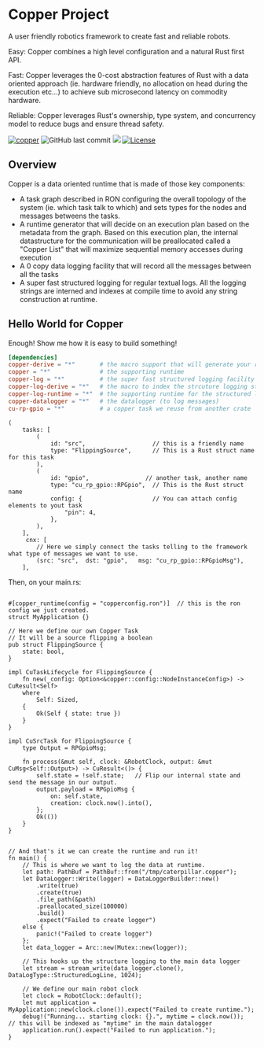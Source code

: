 # Copper Project

A user friendly robotics framework to create fast and reliable robots.

Easy: Copper combines a high level configuration and a natural Rust first API.

Fast: Copper leverages the 0-cost abstraction features of Rust with a data oriented approach (ie. hardware friendly, no allocation on head during the execution etc...) to achieve sub microsecond latency on commodity hardware.

Reliable: Copper leverages Rust's ownership, type system, and concurrency model to reduce bugs and ensure thread safety.

[![copper](https://github.com/gbin/copper-project/actions/workflows/general.yml/badge.svg)](https://github.com/gbin/copper-project/actions/workflows/general.yml)
![GitHub last commit](https://img.shields.io/github/last-commit/gbin/copper-project)
![](https://img.shields.io/badge/Rust-1.79+-orange.svg)
[![License](https://img.shields.io/badge/License-Apache_2.0-blue.svg)](https://opensource.org/licenses/Apache-2.0)

## Overview

Copper is a data oriented runtime that is made of those key components:

* A task graph described in RON configuring the overall topology of the system (ie. which task talk to which) and sets types for the nodes and messages betweens the tasks.
* A runtime generator that will decide on an execution plan based on the metadata from the graph. Based on this execution plan, the internal datastructure for the communication will be preallocated called a "Copper List" that will maximize sequential memory accesses during execution
* A 0 copy data logging facility that will record all the messages between all the tasks
* A super fast structured logging for regular textual logs. All the logging strings are interned and indexes at compile time to avoid any string construction at runtime.

## Hello World for Copper

Enough! Show me how it is easy to build something!


```toml
[dependencies]
copper-derive = "*"       # the macro support that will generate your robot runtime at compile time
copper = "*"              # the supporting runtime
copper-log = "*"          # the super fast structured logging facility
copper-log-derive = "*"   # the macro to index the strcuture logging statements at compile time
copper-log-runtime = "*"  # the supporting runtime for the structured logging
copper-datalogger = "*"   # the datalogger (to log messages)
cu-rp-gpio = "*"          # a copper task we reuse from another crate
```

```RON
(
    tasks: [
        (
            id: "src",                   // this is a friendly name
            type: "FlippingSource",      // This is a Rust struct name for this task
        ),
        (
            id: "gpio",                // another task, another name
            type: "cu_rp_gpio::RPGpio",  // This is the Rust struct name
            config: {                    // You can attach config elements to yout task
                "pin": 4,
            },
        ),
    ],
     cnx: [
        // Here we simply connect the tasks telling to the framework what type of messages we want to use. 
        (src: "src",  dst: "gpio",   msg: "cu_rp_gpio::RPGpioMsg"),
    ],    
```

Then, on your main.rs:

```rust,no_run

#[copper_runtime(config = "copperconfig.ron")]  // this is the ron config we just created.
struct MyApplication {}

// Here we define our own Copper Task
// It will be a source flipping a boolean
pub struct FlippingSource {
    state: bool,
}

impl CuTaskLifecycle for FlippingSource {
    fn new(_config: Option<&copper::config::NodeInstanceConfig>) -> CuResult<Self>
    where
        Self: Sized,
    {
        Ok(Self { state: true })
    }
}

impl CuSrcTask for FlippingSource {
    type Output = RPGpioMsg;

    fn process(&mut self, clock: &RobotClock, output: &mut CuMsg<Self::Output>) -> CuResult<()> {
        self.state = !self.state;   // Flip our internal state and send the message in our output.
        output.payload = RPGpioMsg {
            on: self.state,
            creation: clock.now().into(),
        };
        Ok(())
    }
}


// And that's it we can create the runtime and run it!
fn main() {
    // This is where we want to log the data at runtime.
    let path: PathBuf = PathBuf::from("/tmp/caterpillar.copper");
    let DataLogger::Write(logger) = DataLoggerBuilder::new()
        .write(true)
        .create(true)
        .file_path(&path)
        .preallocated_size(100000)
        .build()
        .expect("Failed to create logger")
    else {
        panic!("Failed to create logger")
    };
    let data_logger = Arc::new(Mutex::new(logger));

    // This hooks up the structure logging to the main data logger
    let stream = stream_write(data_logger.clone(), DataLogType::StructuredLogLine, 1024);

    // We define our main robot clock
    let clock = RobotClock::default();
    let mut application = MyApplication::new(clock.clone()).expect("Failed to create runtime.");
    debug!("Running... starting clock: {}.", mytime = clock.now());  // this will be indexed as "mytime" in the main datalogger
    application.run().expect("Failed to run application.");
}
```

